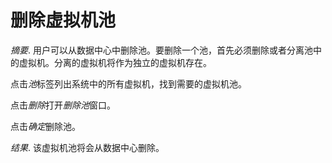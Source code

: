 # 删除虚拟机池

*摘要*.
用户可以从数据中心中删除池。要删除一个池，首先必须删除或者分离池中的虚拟机。分离的虚拟机将作为独立的虚拟机存在。

点击*池*标签列出系统中的所有虚拟机，找到需要的虚拟机池。

点击*删除*打开*删除池*窗口。

点击*确定*删除池。

*结果*.
该虚拟机池将会从数据中心删除。

